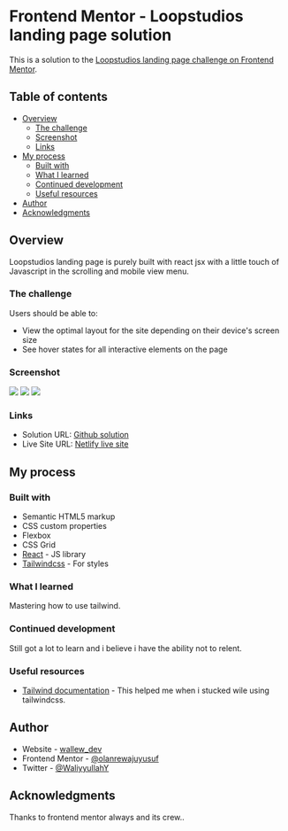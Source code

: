 # Frontend Mentor - Loopstudios landing page solution

This is a solution to the [Loopstudios landing page challenge on Frontend Mentor](https://www.frontendmentor.io/challenges/loopstudios-landing-page-N88J5Onjw).

## Table of contents

- [Overview](#overview)
  - [The challenge](#the-challenge)
  - [Screenshot](#screenshot)
  - [Links](#links)
- [My process](#my-process)
  - [Built with](#built-with)
  - [What I learned](#what-i-learned)
  - [Continued development](#continued-development)
  - [Useful resources](#useful-resources)
- [Author](#author)
- [Acknowledgments](#acknowledgments)

## Overview

Loopstudios landing page is purely built with react jsx with a little touch of Javascript in the scrolling and mobile view menu.

### The challenge

Users should be able to:

- View the optimal layout for the site depending on their device's screen size
- See hover states for all interactive elements on the page

### Screenshot

![](./screenshot1.png)
![](./screenshot2.png)
![](./screenshot3.png)

### Links

- Solution URL: [Github solution](https://github.com/olanrewajuyusuf/Loopstudios-landing-page)
- Live Site URL: [Netlify live site](https://wallewdev-loopstudio.netlify.app/)

## My process

### Built with

- Semantic HTML5 markup
- CSS custom properties
- Flexbox
- CSS Grid
- [React](https://reactjs.org/) - JS library
- [Tailwindcss](https://tailwindcss.com/) - For styles

### What I learned

Mastering how to use tailwind.

### Continued development

Still got a lot to learn and i believe i have the ability not to relent.

### Useful resources

- [Tailwind documentation](https://www.tailwindcss.com) - This helped me when i stucked wile using tailwindcss.

## Author

- Website - [wallew_dev](https://www.wallewdev.netlify.app)
- Frontend Mentor - [@olanrewajuyusuf](https://www.frontendmentor.io/profile/olanrewajuyusuf)
- Twitter - [@WaliyyullahY](https://www.twitter.com/WaliyyullahY)

## Acknowledgments

Thanks to frontend mentor always and its crew..

